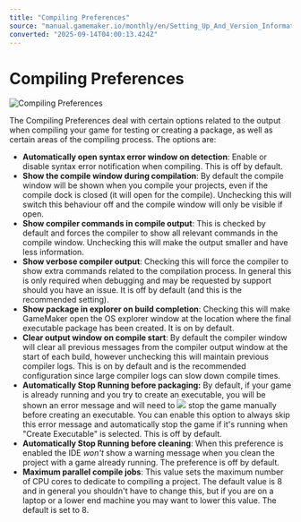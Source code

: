 ```yaml
---
title: "Compiling Preferences"
source: "manual.gamemaker.io/monthly/en/Setting_Up_And_Version_Information/IDE_Preferences/General/Compiling.htm"
converted: "2025-09-14T04:00:13.424Z"
---
```


# Compiling Preferences

![Compiling Preferences](../../../assets/Images/Setup_And_Version/Preferences/General_Compiling_Prefs.png)

The Compiling Preferences deal with certain options related to the output when compiling your game for testing or creating a package, as well as certain areas of the compiling process. The options are:

-   **Automatically open syntax error window on detection**: Enable or disable syntax error notification when compiling. This is off by default.
-   **Show the compile window during compilation**: By default the compile window will be shown when you compile your projects, even if the compile dock is closed (it will open for the compile). Unchecking this will switch this behaviour off and the compile window will only be visible if open.
-   **Show compiler commands in compile output**: This is checked by default and forces the compiler to show all relevant commands in the compile window. Unchecking this will make the output smaller and have less information.
-   **Show verbose compiler output**: Checking this will force the compiler to show extra commands related to the compilation process. In general this is only required when debugging and may be requested by support should you have an issue. It is off by default (and this is the recommended setting).
-   **Show package in explorer on build completion**: Checking this will make GameMaker open the OS explorer window at the location where the final executable package has been created. It is on by default.
-   **Clear output window on compile start**: By default the compiler window will clear all previous messages from the compiler output window at the start of each build, however unchecking this will maintain previous compiler logs. This is on by default and is the recommended configuration since large compiler logs can slow down compile times.
-   **Automatically Stop Running before packaging:** By default, if your game is already running and you try to create an executable, you will be shown an error message and will need to ![](../../../assets/Images/Icons/Icon_StopGame.png) stop the game manually before creating an executable. You can enable this option to always skip this error message and automatically stop the game if it's running when "Create Executable" is selected. This is off by default.
-   **Automatically Stop Running before cleaning**: When this preference is enabled the IDE _won't_ show a warning message when you clean the project with a game already running. The preference is off by default.
-   **Maximum parallel compile jobs**: This value sets the maximum number of CPU cores to dedicate to compiling a project. The default value is 8 and in general you shouldn't have to change this, but if you are on a laptop or a lower end machine you may want to lower this value. The default is set to 8.